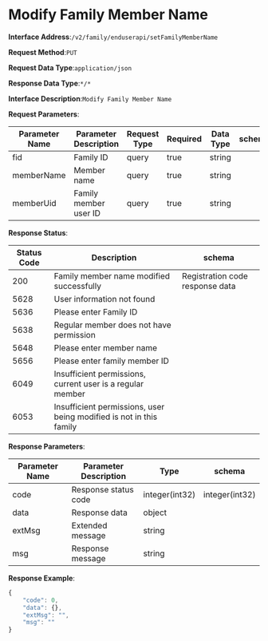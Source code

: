 # Modify Family Member Name


**Interface Address**:`/v2/family/enduserapi/setFamilyMemberName`


**Request Method**:`PUT`


**Request Data Type**:`application/json`


**Response Data Type**:`*/*`


**Interface Description**:`Modify Family Member Name`


**Request Parameters**:


| Parameter Name | Parameter Description      | Request Type | Required | Data Type | schema |
| -------------- | -------------------------- | ------------ | -------- | --------- | ------ |
| fid            | Family ID                  | query        | true     | string    |        |
| memberName     | Member name                | query        | true     | string    |        |
| memberUid      | Family member user ID      | query        | true     | string    |        |


**Response Status**:


| Status Code | Description                                              | schema                     |
| ----------- | -------------------------------------------------------- | -------------------------- |
| 200         | Family member name modified successfully                 | Registration code response data |
| 5628        | User information not found                               |                            |
| 5636        | Please enter Family ID                                   |                            |
| 5638        | Regular member does not have permission                  |                            |
| 5648        | Please enter member name                                 |                            |
| 5656        | Please enter family member ID                            |                            |
| 6049        | Insufficient permissions, current user is a regular member |                          |
| 6053        | Insufficient permissions, user being modified is not in this family |                |


**Response Parameters**:


| Parameter Name | Parameter Description | Type           | schema         |
| -------------- | --------------------- | -------------- | -------------- |
| code           | Response status code  | integer(int32) | integer(int32) |
| data           | Response data         | object         |                |
| extMsg         | Extended message      | string         |                |
| msg            | Response message      | string         |                |


**Response Example**:
```javascript
{
	"code": 0,
	"data": {},
	"extMsg": "",
	"msg": ""
}
```